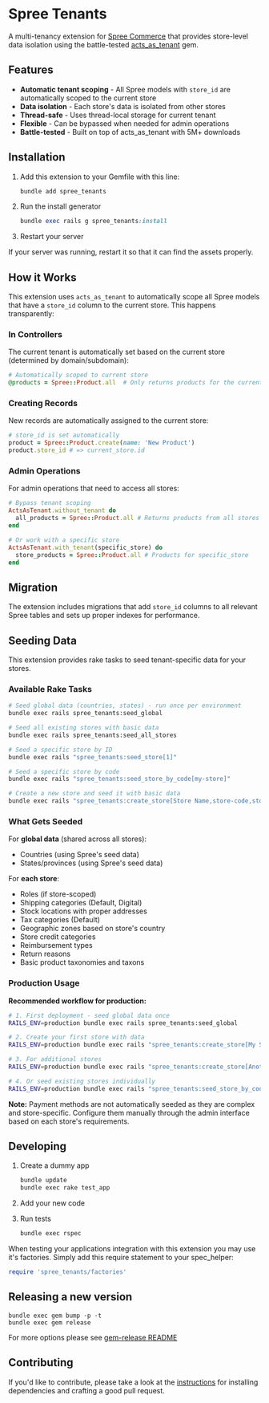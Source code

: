 # Spree Tenants

A multi-tenancy extension for [Spree Commerce](https://spreecommerce.org) that provides store-level data isolation using the battle-tested [acts_as_tenant](https://github.com/ErwinM/acts_as_tenant) gem.

## Features

- **Automatic tenant scoping** - All Spree models with `store_id` are automatically scoped to the current store
- **Data isolation** - Each store's data is isolated from other stores
- **Thread-safe** - Uses thread-local storage for current tenant
- **Flexible** - Can be bypassed when needed for admin operations
- **Battle-tested** - Built on top of acts_as_tenant with 5M+ downloads

## Installation

1. Add this extension to your Gemfile with this line:

    ```ruby
    bundle add spree_tenants
    ```

2. Run the install generator

    ```ruby
    bundle exec rails g spree_tenants:install
    ```

3. Restart your server

  If your server was running, restart it so that it can find the assets properly.

## How it Works

This extension uses `acts_as_tenant` to automatically scope all Spree models that have a `store_id` column to the current store. This happens transparently:

### In Controllers

The current tenant is automatically set based on the current store (determined by domain/subdomain):

```ruby
# Automatically scoped to current store
@products = Spree::Product.all  # Only returns products for the current store
```

### Creating Records

New records are automatically assigned to the current store:

```ruby
# store_id is set automatically
product = Spree::Product.create(name: 'New Product')
product.store_id # => current_store.id
```

### Admin Operations

For admin operations that need to access all stores:

```ruby
# Bypass tenant scoping
ActsAsTenant.without_tenant do
  all_products = Spree::Product.all # Returns products from all stores
end

# Or work with a specific store
ActsAsTenant.with_tenant(specific_store) do
  store_products = Spree::Product.all # Products for specific_store
end
```

## Migration

The extension includes migrations that add `store_id` columns to all relevant Spree tables and sets up proper indexes for performance.

## Seeding Data

This extension provides rake tasks to seed tenant-specific data for your stores.

### Available Rake Tasks

```bash
# Seed global data (countries, states) - run once per environment
bundle exec rails spree_tenants:seed_global

# Seed all existing stores with basic data
bundle exec rails spree_tenants:seed_all_stores

# Seed a specific store by ID
bundle exec rails "spree_tenants:seed_store[1]"

# Seed a specific store by code
bundle exec rails "spree_tenants:seed_store_by_code[my-store]"

# Create a new store and seed it with basic data
bundle exec rails "spree_tenants:create_store[Store Name,store-code,store.example.com]"
```

### What Gets Seeded

For **global data** (shared across all stores):
- Countries (using Spree's seed data)
- States/provinces (using Spree's seed data)

For **each store**:
- Roles (if store-scoped)
- Shipping categories (Default, Digital)
- Stock locations with proper addresses
- Tax categories (Default)
- Geographic zones based on store's country
- Store credit categories
- Reimbursement types
- Return reasons
- Basic product taxonomies and taxons

### Production Usage

**Recommended workflow for production:**

```bash
# 1. First deployment - seed global data once
RAILS_ENV=production bundle exec rails spree_tenants:seed_global

# 2. Create your first store with data
RAILS_ENV=production bundle exec rails "spree_tenants:create_store[My Store,my-store,mystore.com]"

# 3. For additional stores
RAILS_ENV=production bundle exec rails "spree_tenants:create_store[Another Store,another-store,another.com]"

# 4. Or seed existing stores individually
RAILS_ENV=production bundle exec rails "spree_tenants:seed_store_by_code[existing-store]"
```

**Note:** Payment methods are not automatically seeded as they are complex and store-specific. Configure them manually through the admin interface based on each store's requirements.

## Developing

1. Create a dummy app

    ```bash
    bundle update
    bundle exec rake test_app
    ```

2. Add your new code
3. Run tests

    ```bash
    bundle exec rspec
    ```

When testing your applications integration with this extension you may use it's factories.
Simply add this require statement to your spec_helper:

```ruby
require 'spree_tenants/factories'
```

## Releasing a new version

```shell
bundle exec gem bump -p -t
bundle exec gem release
```

For more options please see [gem-release README](https://github.com/svenfuchs/gem-release)

## Contributing

If you'd like to contribute, please take a look at the
[instructions](CONTRIBUTING.md) for installing dependencies and crafting a good
pull request.
